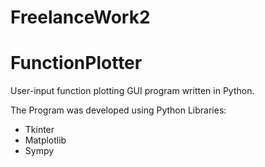 # FreelanceWork2

# FunctionPlotter
User-input function plotting GUI program written in Python.

The Program was developed using Python Libraries:
+ Tkinter
+ Matplotlib
+ Sympy

